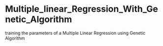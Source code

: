 # Multiple_linear_Regression_With_Genetic_Algorithm
training the parameters of a Multiple Linear Regression using Genetic Algorithm

